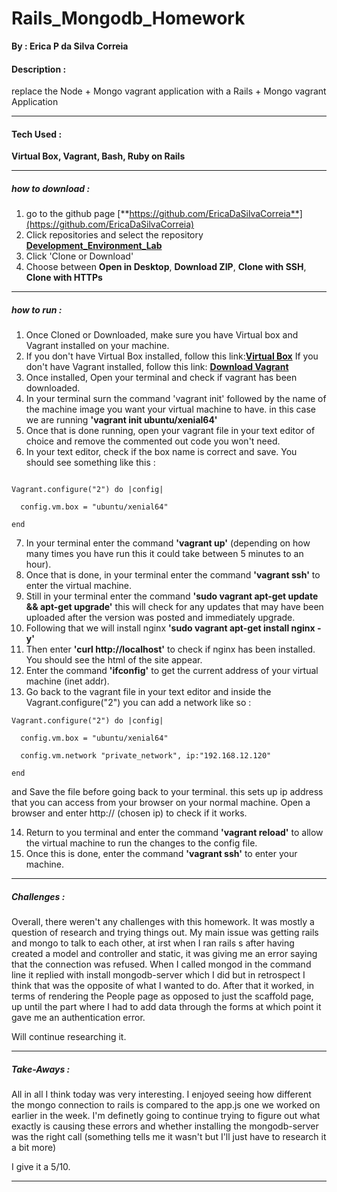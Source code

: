 # Rails_Mongodb_Homework

**By : Erica P da Silva Correia**

#### Description :

replace the Node + Mongo vagrant application with a Rails + Mongo vagrant Application

-----

#### Tech Used :
**Virtual Box, Vagrant, Bash, Ruby on Rails**

-----
##### how to download :


1. go to the github page [**https://github.com/EricaDaSilvaCorreia**](https://github.com/EricaDaSilvaCorreia)
2. Click repositories and select the repository [**Development_Environment_Lab**](https://github.com/EricaDaSilvaCorreia/Development_Environment_Lab)
3. Click 'Clone or Download'
4. Choose between **Open in Desktop**, **Download ZIP**, **Clone with SSH**, **Clone with HTTPs**

-----
##### how to run :


1. Once Cloned or Downloaded, make sure you have Virtual box and Vagrant installed on your machine.
2. If you don't have Virtual Box installed, follow this link:[**Virtual Box**](https://www.virtualbox.org/wiki/Downloads)
If you don't have Vagrant installed, follow this link: [**Download Vagrant**](https://www.vagrantup.com/downloads.html)
3. Once installed, Open your terminal and check if vagrant has been downloaded.
4. In your terminal surn the command 'vagrant init' followed by the name of the machine image you want your virtual machine to have. in this case we are running **'vagrant init ubuntu/xenial64'**
5. Once that is done running, open your vagrant file in your text editor of choice and remove the commented out code you won't need.
6. In your text editor, check if the box name is correct and save. You should see something like this :

~~~

Vagrant.configure("2") do |config|

  config.vm.box = "ubuntu/xenial64"

end
~~~

7. In your terminal enter the command **'vagrant up'** (depending on how many times you have run this it could take between 5 minutes to an hour).
8. Once that is done, in your terminal enter the command **'vagrant ssh'** to enter the virtual machine.
9. Still in your terminal enter the command **'sudo vagrant apt-get update && apt-get upgrade'** this will check for any updates that may have been uploaded after the version was posted and immediately upgrade.
10. Following that we will install nginx **'sudo vagrant apt-get install nginx -y'**
11. Then enter **'curl http://localhost'** to check if nginx has been installed. You should see the html of the site appear.
12. Enter the command **'ifconfig'** to get the current address of your virtual machine (inet addr).
13. Go back to the vagrant file in your text editor and inside the Vagrant.configure("2") you can add a network like so :


~~~
Vagrant.configure("2") do |config|

  config.vm.box = "ubuntu/xenial64"

  config.vm.network "private_network", ip:"192.168.12.120"

end
~~~

and Save the file before going back to your terminal. this sets up ip address that you can access from your browser on your normal machine. Open a browser and enter http:// (chosen ip) to check if it works.

14. Return to you terminal and enter the command **'vagrant reload'** to allow the virtual machine to run the changes to the config file.
15. Once this is done, enter the command  **'vagrant ssh'** to enter your machine.

-----


##### Challenges :

Overall, there weren't any challenges with this homework. It was mostly a question of research and trying things out. My main issue was getting rails and mongo to talk to each other, at irst when I ran rails s after having created a model and controller and static, it was giving me an error saying that the connection was refused. When I called mongod in the command line it replied with install mongodb-server which I did but in retrospect I think that was the opposite of what I wanted to do. 
After that it worked, in terms of rendering the People page as opposed to just the scaffold page, up until the part where I had to add data through the forms at which point it gave me an authentication error.

Will continue researching it.

-----

##### Take-Aways :

All in all I think today was very interesting. I enjoyed seeing how different the mongo connection to rails is compared to the app.js one we worked on earlier in the week. I'm definetly going to continue trying to figure out what exactly is causing these errors and whether installing the mongodb-server was the right call (something tells me it wasn't but I'll just have to research it a bit more)

I give it a 5/10.

-----
